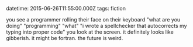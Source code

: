 datetime: 2015-06-26T11:55:00.000Z
tags: fiction

you see a programmer rolling their face on their keyboard "what are you doing" "programming" "what" "i wrote a spellchecker that autocorrects my typing into proper code" you look at the screen. it definitely looks like gibberish. it might be fortran. the future is weird.